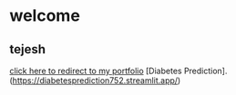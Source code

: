 # welcome
## tejesh 
[click here to redirect to my portfolio](https://tejesh752.github.io/)
[Diabetes Prediction].(https://diabetesprediction752.streamlit.app/)
